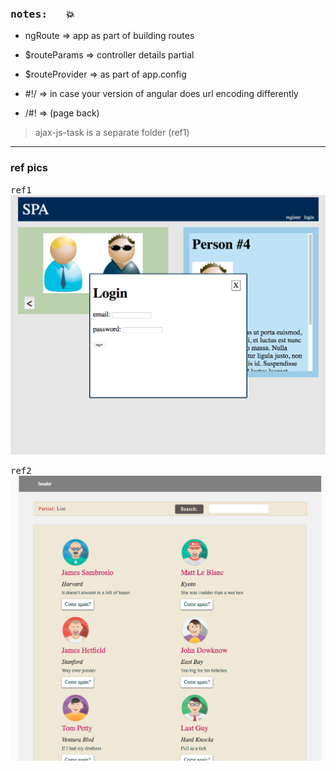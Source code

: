 ### <kbd>notes: &nbsp; :boom:</kbd>

- ngRoute         => app as part of building routes
- $routeParams    => controller details partial
- $routeProvider  => as part of app.config
- #!/              => in case your version of angular does url encoding differently
                     
- /#!              => (page back)


> ajax-js-task is a separate folder (ref1)

<hr/>


### ref pics

<kbd>ref1</kbd>
![](builds/dev/images/ajax-stuff.png)

<kbd>ref2</kbd>
![](builds/dev/images/ng1.png)
